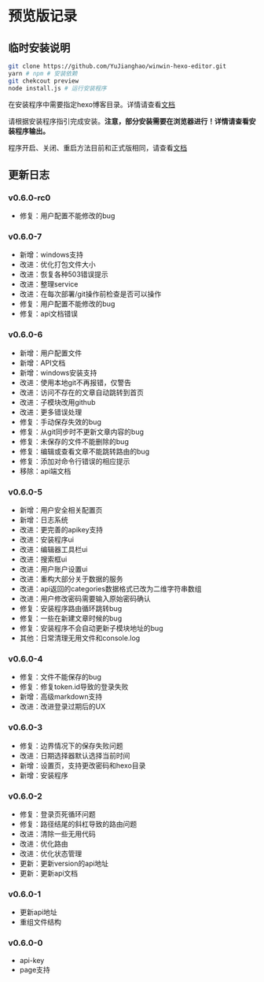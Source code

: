 # 预览版记录

## 临时安装说明

```bash
git clone https://github.com/YuJianghao/winwin-hexo-editor.git
yarn # npm # 安装依赖
git chekcout preview
node install.js # 运行安装程序
```

在安装程序中需要指定hexo博客目录。详情请查看[文档](https://yujianghao.github.io/winwin-hexo-editor/guide#%E9%85%8D%E7%BD%AEhexo%E5%8D%9A%E5%AE%A2)

请根据安装程序指引完成安装。**注意，部分安装需要在浏览器进行！详情请查看安装程序输出。**

程序开启、关闭、重启方法目前和正式版相同，请查看[文档](https://yujianghao.github.io/winwin-hexo-editor/guide.html)

## 更新日志

### v0.6.0-rc0

- 修复：用户配置不能修改的bug

### v0.6.0-7

- 新增：windows支持
- 改进：优化打包文件大小
- 改进：恢复各种503错误提示
- 改进：整理service
- 改进：在每次部署/git操作前检查是否可以操作
- 修复：用户配置不能修改的bug
- 修复：api文档错误

### v0.6.0-6

- 新增：用户配置文件
- 新增：API文档
- 新增：windows安装支持
- 改进：使用本地git不再报错，仅警告
- 改进：访问不存在的文章自动跳转到首页
- 改进：子模块改用github
- 改进：更多错误处理
- 修复：手动保存失效的bug
- 修复：从git同步时不更新文章内容的bug
- 修复：未保存的文件不能删除的bug
- 修复：编辑或查看文章不能跳转路由的bug
- 修复：添加对命令行错误的相应提示
- 移除：api端文档

### v0.6.0-5

- 新增：用户安全相关配置页
- 新增：日志系统
- 改进：更完善的apikey支持
- 改进：安装程序ui
- 改进：编辑器工具栏ui
- 改进：搜索框ui
- 改进：用户账户设置ui
- 改进：重构大部分关于数据的服务
- 改进：api返回的categories数据格式已改为二维字符串数组
- 改进：用户修改密码需要输入原始密码确认
- 修复：安装程序路由循环跳转bug
- 修复：一些在新建文章时候的bug
- 修复：安装程序不会自动更新子模块地址的bug
- 其他：日常清理无用文件和console.log

### v0.6.0-4

- 修复：文件不能保存的bug
- 修复：修复token.id导致的登录失败
- 新增：高级markdown支持
- 改进：改进登录过期后的UX

### v0.6.0-3

- 修复：边界情况下的保存失败问题
- 改进：日期选择器默认选择当前时间
- 新增：设置页，支持更改密码和hexo目录
- 新增：安装程序

### v0.6.0-2

- 修复：登录页死循环问题
- 修复：路径结尾的斜杠导致的路由问题
- 改进：清除一些无用代码
- 改进：优化路由
- 改进：优化状态管理
- 更新：更新version的api地址
- 更新：更新api文档

### v0.6.0-1

- 更新api地址
- 重组文件结构

### v0.6.0-0

- api-key
- page支持
